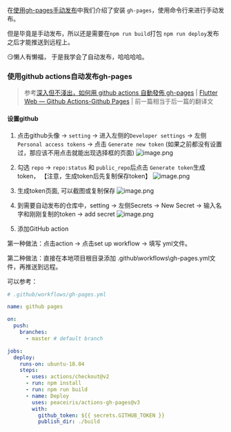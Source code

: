 在[使用gh-pages手动发布](https://github.com/Jade-Ting/note/blob/master/github-pages/%E4%BD%BF%E7%94%A8gh-pages%E6%89%8B%E5%8A%A8%E5%8F%91%E5%B8%83.md)中我们介绍了安装 `gh-pages`，使用命令行来进行手动发布。

但是毕竟是手动发布，所以还是需要在`npm run build`打包 `npm run deploy`发布之后才能推送到远程上。

😏懒人有懒福， 于是我学会了自动发布，哈哈哈哈。

### 使用github actions自动发布gh-pages
> 参考[深入但不淺出，如何用 github actions 自動發佈 gh-pages](https://medium.com/@milkmidi/%E6%B7%B1%E5%85%A5%E4%BD%86%E4%B8%8D%E6%B7%BA%E5%87%BA-%E5%A6%82%E4%BD%95%E7%94%A8-github-actions-%E8%87%AA%E5%8B%95%E7%99%BC%E4%BD%88-gh-pages-8183464dfe84) | [Flutter Web — Github Actions-Github Pages](https://medium.com/flutter-community/flutter-web-github-actions-github-pages-dec8f308542a) | 前一篇相当于后一篇的翻译文


#### 设置github

1. 点击github头像 -> `setting` -> 进入左侧的`Developer settings` -> 左侧`Personal access tokens` -> 点击 `Generate new token` (如果之前都没有设置过，那应该不用点击就能出现选择框的页面)
![image.png](https://i.loli.net/2020/06/13/bHeQjNgf6RBqGAZ.png)

2. 勾选 `repo` -> `repo:status` 和  `public_repo`后点击 `Generate token`生成token， 【注意，生成token后先复制保存token】
![image.png](https://i.loli.net/2020/06/13/b5HwnUKd6Vq9Av8.png)

3. 生成token页面, 可以截图或复制保存
![image.png](https://i.loli.net/2020/06/13/xKqImPL5Vd4NvQe.png)

4. 到需要自动发布的仓库中，setting -> 左侧Secrets -> New Secret -> 输入名字和刚刚复制的token -> add secret
![image.png](https://i.loli.net/2020/06/15/NSmk3OHKpZc5f7s.png)

5. 添加GitHub action

第一种做法：点击action -> 点击set up workflow -> 填写 yml文件。

第二种做法：直接在本地项目根目录添加 .github\workflows\gh-pages.yml文件，再推送到远程。

可以参考：
```yml
# .github/workflows/gh-pages.yml

name: github pages

on:
  push:
    branches:
      - master # default branch

jobs:
  deploy:
    runs-on: ubuntu-18.04
    steps:
      - uses: actions/checkout@v2
      - run: npm install
      - run: npm run build
      - name: Deploy
        uses: peaceiris/actions-gh-pages@v3
        with:
          github_token: ${{ secrets.GITHUB_TOKEN }}
          publish_dir: ./build

```